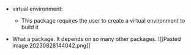
- virtual environment:
	- This package requires the user to create a virtual environment to build it

- What a package. It depends on so many other packages. 
![[Pasted image 20230828144042.png]]